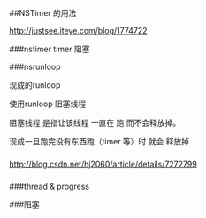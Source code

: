 ##NSTimer 的用法

http://justsee.iteye.com/blog/1774722


###nstimer timer 阻塞 


###nsrunloop


现成的runloop

使用runloop 阻塞线程 

阻塞线程 是指让该线程 一直在 跑 而不会释放掉。

现成一旦跑完没有东西跑（timer 等）时 就会 释放掉


###

###

http://blog.csdn.net/hj2060/article/details/7272799

###

###thread & progress

###阻塞